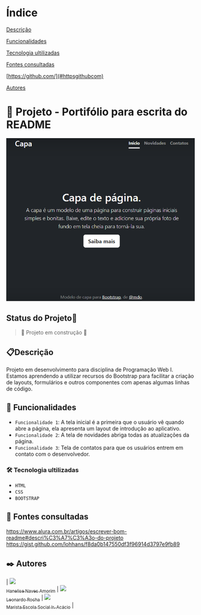 # Índice

[Descrição](#descri%C3%A7%C3%A3o)  

[Funcionalidades](#funcionalidades)  

[Tecnologia ultilizadas](#tecnologia-ultilizadas)  

[Fontes consultadas](#fontes-consultadas)

[https://github.com/](#httpsgithubcom)

[Autores](#autores)  

 

# 🚀 Projeto - Portifólio para escrita do README

![imagem](img/capa.png)

## Status do Projeto🚧
> :construction: Projeto em construção :construction:

## 📋Descrição
Projeto em desenvolvimento para disciplina de Programação Web I. Estamos aprendendo a utilizar recursos do Bootstrap para facilitar a criação de  layouts, formulários e outros componentes com apenas algumas linhas de código.

## 🔧 Funcionalidades
- `Funcionalidade 1`: A tela inicial é a primeira que o usuário vê quando abre a página, ela apresenta um layout de introdução ao aplicativo.
- `Funcionalidade 2`: A tela de novidades abriga todas as atualizações da página.
- `Funcionalidade 3`: Tela de contatos para que os usuários entrem em contato com o desenvolvedor.

### 🛠️ Tecnologia ultilizadas
- ``HTML``
- ``CSS``
- ``BOOTSTRAP``

## 📄 Fontes consultadas
https://www.alura.com.br/artigos/escrever-bom-readme#descri%C3%A7%C3%A3o-do-projeto
https://gist.github.com/lohhans/f8da0b147550df3f96914d3797e9fb89

## ✒️ Autores
| [<img loading="lazy" src="https://avatars.githubusercontent.com/u/105460028?v=4" width=115><br><sub>Hanelise Naves Amorim</sub>](https://github.com/hiseamorim) |  [<img loading="lazy" src="https://avatars.githubusercontent.com/u/86802310?v=4" width=115><br><sub>Leonardo Rocha</sub>](https://github.com/LeonardoRochaMarista) |  [<img loading="lazy" src="https://avatars.githubusercontent.com/u/86796647?s=200&v=4" width=115><br><sub>Marista Escola Social Ir. Acácio</sub>](https://github.com/MaristaIrAcacio) |
